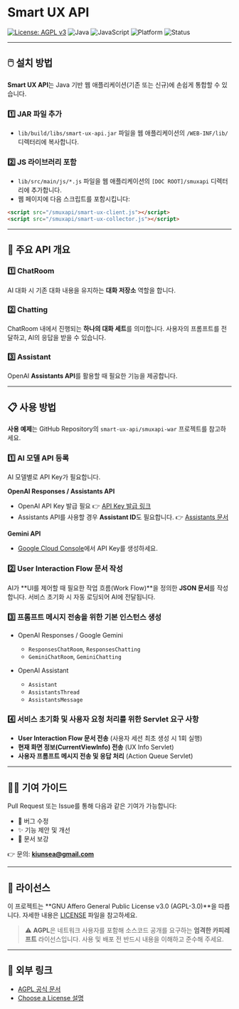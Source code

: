 # Smart UX API

[![License: AGPL v3](https://img.shields.io/badge/License-AGPL%20v3-blue.svg)](https://www.gnu.org/licenses/agpl-3.0.html)
![Java](https://img.shields.io/badge/language-Java-orange)
![JavaScript](https://img.shields.io/badge/language-JavaScript-yellow)
![Platform](https://img.shields.io/badge/platform-Web-blue)
![Status](https://img.shields.io/badge/status-Active-brightgreen)

---

## 🖱️ 설치 방법

**Smart UX API**는 Java 기반 웹 애플리케이션(기존 또는 신규)에 손쉽게 통합할 수 있습니다.

### 1️⃣ JAR 파일 추가

* `lib/build/libs/smart-ux-api.jar` 파일을 웹 애플리케이션의 `/WEB-INF/lib/` 디렉터리에 복사합니다.

### 2️⃣ JS 라이브러리 포함

* `lib/src/main/js/*.js` 파일을 웹 애플리케이션의 `[DOC ROOT]/smuxapi` 디렉터리에 추가합니다.
* 웹 페이지에 다음 스크립트를 포함시킵니다:

```html
<script src="/smuxapi/smart-ux-client.js"></script>
<script src="/smuxapi/smart-ux-collector.js"></script>
```

---

## 🧊 주요 API 개요

### 1️⃣ ChatRoom

AI 대화 시 기존 대화 내용을 유지하는 **대화 저장소** 역할을 합니다.

### 2️⃣ Chatting

ChatRoom 내에서 진행되는 **하나의 대화 세트**를 의미합니다.
사용자의 프롬프트를 전달하고, AI의 응답을 받을 수 있습니다.

### 3️⃣ Assistant

OpenAI **Assistants API**를 활용할 때 필요한 기능을 제공합니다.

---

## 📋 사용 방법

**사용 예제**는 GitHub Repository의 `smart-ux-api/smuxapi-war` 프로젝트를 참고하세요.

### 1️⃣ AI 모델 API 등록

AI 모델별로 API Key가 필요합니다.

**OpenAI Responses / Assistants API**

  * OpenAI API Key 발급 필요
    👉 [API Key 발급 링크](https://platform.openai.com/settings/organization/api-keys)
  * Assistants API를 사용할 경우 **Assistant ID**도 필요합니다.
    👉 [Assistants 문서](https://platform.openai.com/docs/assistants)

**Gemini API**

  * [Google Cloud Console](https://console.cloud.google.com)에서 API Key를 생성하세요.

### 2️⃣ User Interaction Flow 문서 작성

AI가 \*\*UI를 제어할 때 필요한 작업 흐름(Work Flow)\*\*을 정의한 **JSON 문서**를 작성합니다.
서비스 초기화 시 자동 로딩되어 AI에 전달됩니다.

### 3️⃣ 프롬프트 메시지 전송을 위한 기본 인스턴스 생성

* OpenAI Responses / Google Gemini

  - `ResponsesChatRoom`, `ResponsesChatting`
  - `GeminiChatRoom`, `GeminiChatting`
* OpenAI Assistant

  - `Assistant`
  - `AssistantsThread`
  - `AssistantsMessage`

### 4️⃣ 서비스 초기화 및 사용자 요청 처리를 위한 Servlet 요구 사항

* **User Interaction Flow 문서 전송** (사용자 세션 최초 생성 시 1회 실행)
* **현재 화면 정보(CurrentViewInfo) 전송** (UX Info Servlet)
* **사용자 프롬프트 메시지 전송 및 응답 처리** (Action Queue Servlet)

---

## 🧑‍💻 기여 가이드

Pull Request 또는 Issue를 통해 다음과 같은 기여가 가능합니다:

* 🐞 버그 수정
* ✨ 기능 제안 및 개선
* 📝 문서 보강

👉 문의: **[kiunsea@gmail.com](mailto:kiunsea@gmail.com)**

---

## 📄 라이선스

이 프로젝트는 \*\*GNU Affero General Public License v3.0 (AGPL-3.0)\*\*을 따릅니다.
자세한 내용은 [LICENSE](./LICENSE) 파일을 참고하세요.

> ⚠️ **AGPL**은 네트워크 사용자를 포함해 소스코드 공개를 요구하는 **엄격한 카피레프트** 라이선스입니다.
> 사용 및 배포 전 반드시 내용을 이해하고 준수해 주세요.

---

## 🔗 외부 링크

* [AGPL 공식 문서](https://www.gnu.org/licenses/agpl-3.0.html)
* [Choose a License 설명](https://choosealicense.com/licenses/agpl-3.0/)


